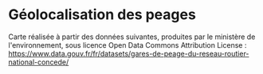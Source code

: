 # Géolocalisation des peages

Carte réalisée à partir des données suivantes, produites par le ministère de l'environnement, sous licence Open Data Commons Attribution License : 
https://www.data.gouv.fr/fr/datasets/gares-de-peage-du-reseau-routier-national-concede/

 
